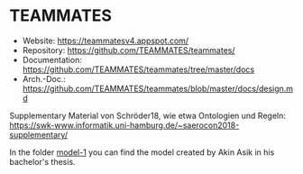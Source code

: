 # TEAMMATES

* Website:			https://teammatesv4.appspot.com/
* Repository:		https://github.com/TEAMMATES/teammates/
* Documentation: 	https://github.com/TEAMMATES/teammates/tree/master/docs
* Arch.-Doc.:		https://github.com/TEAMMATES/teammates/blob/master/docs/design.md


Supplementary Material von Schröder18, wie etwa Ontologien und Regeln: https://swk-www.informatik.uni-hamburg.de/~saerocon2018-supplementary/



In the folder [model-1](./model-1) you can find the model created by Akin Asik in his bachelor's thesis.